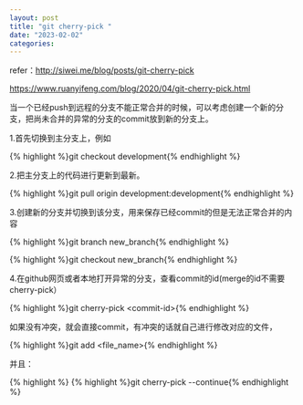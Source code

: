```yaml
---
layout: post
title: "git cherry-pick "
date: "2023-02-02"
categories: 
---
```

<p>refer：<a href="http://siwei.me/blog/posts/git-cherry-pick">http://siwei.me/blog/posts/git-cherry-pick</a></p>

<p><a href="https://www.ruanyifeng.com/blog/2020/04/git-cherry-pick.html">https://www.ruanyifeng.com/blog/2020/04/git-cherry-pick.html</a></p>

<p>当一个已经push到远程的分支不能正常合并的时候，可以考虑创建一个新的分支，把尚未合并的异常的分支的commit放到新的分支上。</p>

<p>1.首先切换到主分支上，例如</p>

{% highlight %}git checkout development{% endhighlight %}

<p>2.把主分支上的代码进行更新到最新。</p>

{% highlight %}git pull origin development:development{% endhighlight %}

<p>3.创建新的分支并切换到该分支，用来保存已经commit的但是无法正常合并的内容</p>

{% highlight %}git branch new_branch{% endhighlight %}

{% highlight %}git checkout new_branch{% endhighlight %}

<p>4.在github网页或者本地打开异常的分支，查看commit的id(merge的id不需要cherry-pick）</p>

{% highlight %}git cherry-pick &lt;commit-id&gt;{% endhighlight %}

<p>如果没有冲突，就会直接commit，有冲突的话就自己进行修改对应的文件，</p>

{% highlight %}git add &lt;file_name&gt;{% endhighlight %}

<p>并且：</p>

{% highlight %}
{% highlight %}git cherry-pick --continue{% endhighlight %}

<p>&nbsp;</p>

<p>&nbsp;</p>

<p>&nbsp;</p>

